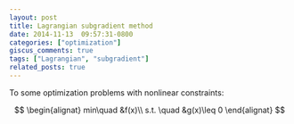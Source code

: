 ```yaml
---
layout: post
title: Lagrangian subgradient method
date: 2014-11-13  09:57:31-0800
categories: ["optimization"]
giscus_comments: true
tags: ["Lagrangian", "subgradient"]
related_posts: true
---
```


To some optimization problems with nonlinear constraints:

$$
\begin{alignat}
min\quad &f(x)\\
s.t. \quad &g(x)\leq 0
\end{alignat}
$$